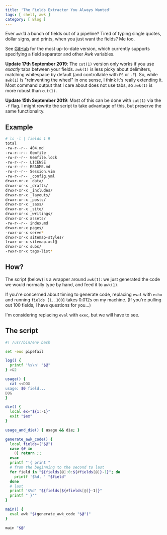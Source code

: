 ```yaml
---
title: 'The Fields Extracter You Always Wanted'
tags: [ shell, awk ]
category: [ Blog ]
---
```


Ever `awk`’d a bunch of fields out of a pipeline? Tired of typing single quotes,
dollar signs, and prints, when you just want the fields? Me too.

See [GitHub](https://github.com/benknoble/Dotfiles/blob/master/links/bin/fields)
for the most up-to-date version, which currently supports specifying a field
separator and other Awk variables.

**Update 17th September 2019**: The `cut(1)` version only works if you use
*exactly* tabs between your fields. `awk(1)` is less picky about delimiters,
matching whitespace by default (and controllable with `FS` or `-F`). So, while
`awk(1)` is "reinventing the wheel" in one sense, I think it's really extending
it. Most command output that I care about does not use tabs, so `awk(1)` is more
robust than `cut(1)`.

**Update 15th September 2019**: Most of this can be done with `cut(1)` via the
`-f` flag. I might rewrite the script to take advantage of this, but preserve
the same functionality.

## Example

```bash
# ls -l | fields 1 9
total
-rw-r--r-- 404.md
-rw-r--r-- Gemfile
-rw-r--r-- Gemfile.lock
-rw-r--r-- LICENSE
-rw-r--r-- README.md
-rw-r--r-- Session.vim
-rw-r--r-- _config.yml
drwxr-xr-x _data/
drwxr-xr-x _drafts/
drwxr-xr-x _includes/
drwxr-xr-x _layouts/
drwxr-xr-x _posts/
drwxr-xr-x _sass/
drwxr-xr-x _site/
drwxr-xr-x _writings/
drwxr-xr-x assets/
-rw-r--r-- index.md
drwxr-xr-x pages/
-rwxr-xr-x serve*
drwxr-xr-x sitemap-styles/
lrwxr-xr-x sitemap.xsl@
drwxr-xr-x subs/
-rwxr-xr-x tags-list*
```

## How?

The script (below) is a wrapper around `awk(1)`: we just generated the code we
would normally type by hand, and feed it to `awk(1)`.

If you're concerned about timing to generate code, replacing `eval` with `echo`
and running `fields {1..100}` takes 0.012s on my machine. (If you're pulling out
100 fields, I have questions for you…)

I'm considering replacing `eval` with `exec`, but we will have to see.

## The script

```bash
#! /usr/bin/env bash

set -euo pipefail

log() {
  printf '%s\n' "$@"
} >&2

usage() {
  cat <<DOG
usage: $0 field...
DOG
}

die() {
  local ex="${1:-1}"
  exit "$ex"
}

usage_and_die() { usage && die; }

generate_awk_code() {
  local fields=("$@")
  case $# in
    0) return ;;
  esac
  printf "'{ print "
  # from the beginning to the second to last
  for field in "${fields[@]:0:${#fields[@]}-1}"; do
    printf '$%d, ' "$field"
  done
  # last
  printf '$%d' "${fields[${#fields[@]}-1]}"
  printf " }'"
}

main() {
  eval awk "$(generate_awk_code "$@")"
}

main "$@"
```
